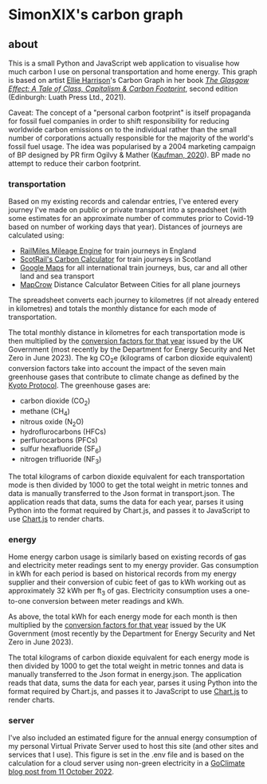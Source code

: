 # SimonXIX's carbon graph

## about

This is a small Python and JavaScript web application to visualise how much carbon I use on personal transportation and home energy. This graph is based on artist [Ellie Harrison](https://www.ellieharrison.com/)'s Carbon Graph in her book *[The Glasgow Effect: A Tale of Class, Capitalism & Carbon Footprint](https://www.ellieharrison.com/commodities/glasgoweffect/)*, second edition (Edinburgh: Luath Press Ltd., 2021).

Caveat: The concept of a "personal carbon footprint" is itself propaganda for fossil fuel companies in order to shift responsibility for reducing worldwide carbon emissions on to the individual rather than the small number of corporations actually responsible for the majority of the world's fossil fuel usage. The idea was popularised by a 2004 marketing campaign of BP designed by PR firm Ogilvy & Mather ([Kaufman, 2020](https://mashable.com/feature/carbon-footprint-pr-campaign-sham)). BP made no attempt to reduce their carbon footprint. 

### transportation

Based on my existing records and calendar entries, I've entered every journey I've made on public or private transport into a spreadsheet (with some estimates for an approximate number of commutes prior to Covid-19 based on number of working days that year). Distances of journeys are calculated using:

- [RailMiles Mileage Engine](https://my.railmiles.me/mileage-engine/) for train journeys in England
- [ScotRail's Carbon Calculator](https://www.scotrail.co.uk/carbon-calculator) for train journeys in Scotland
- [Google Maps](https://www.google.co.uk/maps) for all international train journeys, bus, car and all other land and sea transport
- [MapCrow](https://www.mapcrow.info/) Distance Calculator Between Cities for all plane journeys

The spreadsheet converts each journey to kilometres (if not already entered in kilometres) and totals the monthly distance for each mode of transportation.

The total monthly distance in kilometres for each transportation mode is then multiplied by the [conversion factors for that year](https://www.gov.uk/government/collections/government-conversion-factors-for-company-reporting) issued by the UK Government (most recently by the Department for Energy Security and Net Zero in June 2023). The kg CO<sub>2</sub>e (kilograms of carbon dioxide equivalent) conversion factors take into account the impact of the seven main greenhouse gases that contribute to climate change as defined by the [Kyoto Protocol](https://unfccc.int/kyoto_protocol). The greenhouse gases are:

- carbon dioxide (CO<sub>2</sub>)
- methane (CH<sub>4</sub>)
- nitrous oxide (N<sub>2</sub>O)
- hydroflurocarbons (HFCs)
- perflurocarbons (PFCs)
- sulfur hexafluoride (SF<sub>6</sub>)
- nitrogen trifluoride (NF<sub>3</sub>)

The total kilograms of carbon dioxide equivalent for each transportation mode is then divided by 1000 to get the total weight in metric tonnes and data is manually transferred to the Json format in transport.json. The application reads that data, sums the data for each year, parses it using Python into the format required by Chart.js, and passes it to JavaScript to use [Chart.js](https://www.chartjs.org/) to render charts.

### energy

Home energy carbon usage is similarly based on existing records of gas and electricity meter readings sent to my energy provider. Gas consumption in kWh for each period is based on historical records from my energy supplier and their conversion of cubic feet of gas to kWh working out as approximately 32 kWh per ft<sub>3</sub> of gas. Electricity consumption uses a one-to-one conversion between meter readings and kWh.

As above, the total kWh for each energy mode for each month is then multiplied by the [conversion factors for that year](https://www.gov.uk/government/collections/government-conversion-factors-for-company-reporting) issued by the UK Government (most recently by the Department for Energy Security and Net Zero in June 2023).

The total kilograms of carbon dioxide equivalent for each energy mode is then divided by 1000 to get the total weight in metric tonnes and data is manually transferred to the Json format in energy.json. The application reads that data, sums the data for each year, parses it using Python into the format required by Chart.js, and passes it to JavaScript to use [Chart.js](https://www.chartjs.org/) to render charts.

### server

I've also included an estimated figure for the annual energy consumption of my personal Virtual Private Server used to host this site (and other sites and services that I use). This figure is set in the .env file and is based on the calculation for a cloud server using non-green electricity in a [GoClimate blog post from 11 October 2022](https://www.goclimate.com/blog/the-carbon-footprint-of-servers/).
